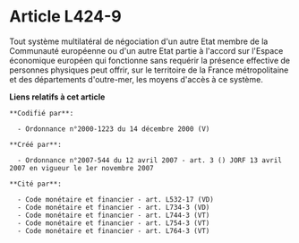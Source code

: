 # Article L424-9

Tout système multilatéral de négociation d'un autre Etat membre de la Communauté européenne ou d'un autre Etat partie à
l'accord sur l'Espace économique européen qui fonctionne sans requérir la présence effective de personnes physiques peut
offrir, sur le territoire de la France métropolitaine et des départements d'outre-mer, les moyens d'accès à ce système.

**Liens relatifs à cet article**

	**Codifié par**:

	  - Ordonnance n°2000-1223 du 14 décembre 2000 (V)

	**Créé par**:

	  - Ordonnance n°2007-544 du 12 avril 2007 - art. 3 () JORF 13 avril 2007 en vigueur le 1er novembre 2007

	**Cité par**:

	  - Code monétaire et financier - art. L532-17 (VD)
	  - Code monétaire et financier - art. L734-3 (VD)
	  - Code monétaire et financier - art. L744-3 (VT)
	  - Code monétaire et financier - art. L754-3 (VT)
	  - Code monétaire et financier - art. L764-3 (VT)
